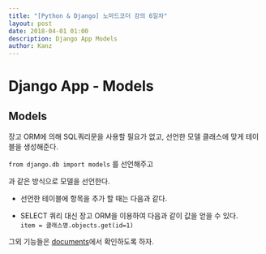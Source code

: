 ```yaml
---
title: "[Python & Django] 노마드코더 강의 6일차"
layout: post
date: 2018-04-01 01:00
description: Django App Models 
author: Kanz
---
```

# Django App - Models

## Models
장고 ORM에 의해 SQL쿼리문을 사용할 필요가 없고, 선언한 모델 클래스에 맞게 테이블을 생성해준다.

<code>from django.db import models</code> 를 선언해주고


<script src="https://gist.github.com/87kangsw/1d8b89bb77185797e095e2e8201c6237.js"></script>

<!-- <pre><code>
class 클래스명(models.Model):
	필드명 = models.CharField(max_length=30)
</code></pre> -->

과 같은 방식으로 모델을 선언한다.
   
* 선언한 테이블에 항목을 추가 할 때는 다음과 같다.   

<script src="https://gist.github.com/87kangsw/efeaa8931e7c299452b8a5a555e4b4ea.js"></script>
<!-- <pre><code>클래스명.objects.create( 
	필드명 = "필드값"
)
</code></pre> -->


* SELECT 쿼리 대신 장고 ORM을 이용하여 다음과 같이 값을 얻을 수 있다.   
<code>item = 클래스명.objects.get(id=1)</code>

그외 기능들은 [documents](https://docs.djangoproject.com/en/2.0/topics/db/queries/)에서 확인하도록 하자.




